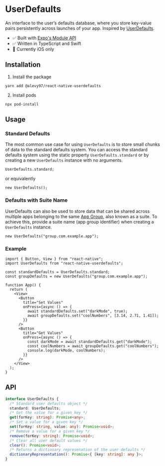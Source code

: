 # UserDefaults

An interface to the user’s defaults database, where you store key-value pairs persistently across launches of your app. Inspired by [UserDefaults](https://developer.apple.com/documentation/foundation/userdefaults).

- :white_check_mark: Built with [Expo's Module API](https:docs.expo.dev/modules/module-api/)
- :white_check_mark: Written in TypeScript and Swift
- :apple: Currently iOS only

## Installation

1. Install the package

```console
yarn add @alevy97/react-native-userdefaults
```

2. Install pods

```console
npx pod-install
```

## Usage

### Standard Defaults

The most common use case for using `UserDefaults` is to store small chunks of data to the standard defaults system. You can access the standard defaults system using the static property `UserDefaults.standard` or by creating a new `UserDefaults` instance with no arguments.

```tsx
UserDefaults.standard;
```

or equivalently

```tsx
new UserDefaults();
```

### Defaults with Suite Name

UserDefaults can also be used to store data that can be shared across multiple apps belonging to the same [App Group](https://developer.apple.com/documentation/xcode/configuring-app-groups?changes=_3), also known as a suite. To achieve this, provide a suite name (app group identifier) when creating a `UserDefaults` instance.

```tsx
new UserDefaults("group.com.example.app");
```

### Example

```tsx
import { Button, View } from "react-native";
import UserDefaults from "react-native-userdefaults";

const standardDefaults = UserDefaults.standard;
const groupDefaults = new UserDefaults("group.com.example.app");

function App() {
  return (
    <View>
      <Button
        title="Set Values"
        onPress={async () => {
          await standardDefaults.set("darkMode", true);
          await groupDefaults.set("coolNumbers", [3.14, 2.71, 1.41]);
        }}
      />
      <Button
        title="Get Values"
        onPress={async () => {
          const darkMode = await standardDefaults.get("darkMode");
          const coolNumbers = await groupDefaults.get("coolNumbers");
          console.log(darkMode, coolNumbers);
        }}
      />
    </View>
  );
}
```

## API

```typescript
interface UserDefaults {
  /* Standard user defaults object */
  standard: UserDefaults;
  /* Get the value for a given key */
  get(forKey: string): Promise<any>;
  /* Set a value for a given key */
  set(forKey: string, value: any): Promise<void>;
  /* Remove a value for a given key */
  remove(forKey: string): Promise<void>;
  /* Clear all user default values */
  clear(): Promise<void>;
  /* Returns a dictionary represenation of the user defaults */
  dictionaryRepresentation(): Promise<{ [key: string]: any }>;
}
```

